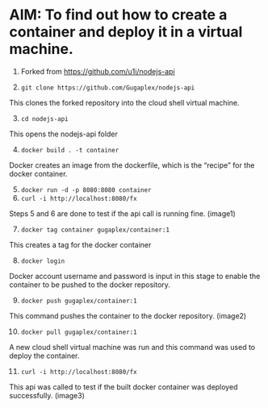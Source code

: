 <h1>AIM: To find out how to create a container and deploy it in a virtual machine.</h1>


1. Forked from https://github.com/u1i/nodejs-api


2. ```git clone https://github.com/Gugaplex/nodejs-api```

This clones the forked repository into the cloud shell virtual machine.

3. ```cd nodejs-api```

This opens the nodejs-api folder

4. ```docker build . -t container```

Docker creates an image from the dockerfile, which is the “recipe” for the docker container.

5. ```docker run -d -p 8080:8080 container```
6. ```curl -i http://localhost:8080/fx```

Steps 5 and 6 are done to test if the api call is running fine.
(image1)

7. ```docker tag container gugaplex/container:1```

This creates a tag for the docker container

8. ```docker login```

Docker account username and password is input in this stage to enable the container to be pushed to the docker repository.

9. ```docker push gugaplex/container:1``` 

This command pushes the container to the docker repository. 
(image2)

10. ```docker pull gugaplex/container:1```

A new cloud shell virtual machine was run and this command was used to deploy the container.

11. ```curl -i http://localhost:8080/fx```

This api was called to test if the built docker container was deployed successfully.
(image3)


